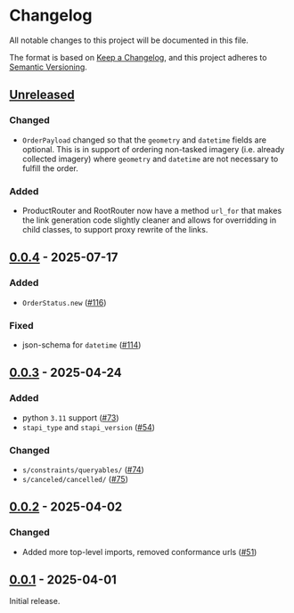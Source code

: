 <!-- markdownlint-disable MD024 -->

# Changelog

All notable changes to this project will be documented in this file.

The format is based on [Keep a Changelog](https://keepachangelog.com/en/1.1.0/), and this project adheres to [Semantic Versioning](https://semver.org/spec/v2.0.0.html).

## [Unreleased]

### Changed

- `OrderPayload` changed so that the `geometry` and `datetime` fields are optional. This is in support of ordering non-tasked imagery (i.e. already collected imagery) where `geometry` and `datetime` are not necessary to fulfill the order.

### Added

- ProductRouter and RootRouter now have a method `url_for` that makes the link generation code slightly cleaner and
  allows for overridding in child classes, to support proxy rewrite of the links.

## [0.0.4] - 2025-07-17

### Added

- `OrderStatus.new` ([#116](https://github.com/stapi-spec/pystapi/pull/116))

### Fixed

- json-schema for `datetime` ([#114](https://github.com/stapi-spec/pystapi/pull/114))

## [0.0.3] - 2025-04-24

### Added

- python `3.11` support ([#73](https://github.com/stapi-spec/pystapi/pull/73))
- `stapi_type` and `stapi_version` ([#54](https://github.com/stapi-spec/pystapi/pull/54))

### Changed

- `s/constraints/queryables/` ([#74](https://github.com/stapi-spec/pystapi/pull/74))
- `s/canceled/cancelled/` ([#75](https://github.com/stapi-spec/pystapi/pull/75))

## [0.0.2] - 2025-04-02

### Changed

- Added more top-level imports, removed conformance urls ([#51](https://github.com/stapi-spec/pystapi/pull/51))

## [0.0.1] - 2025-04-01

Initial release.

[unreleased]: https://github.com/stapi-spec/pystapi/compare/stac-pydantic/stapi-pydantic%2Fv0.0.4...main
[0.0.4]: https://github.com/stapi-spec/pystapi/compare/stac-pydantic/stapi-pydantic%2Fv0.0.3...stapi-pydantic%2Fv0.0.4
[0.0.3]: https://github.com/stapi-spec/pystapi/compare/stac-pydantic/stapi-pydantic%2Fv0.0.2...stapi-pydantic%2Fv0.0.3
[0.0.2]: https://github.com/stapi-spec/pystapi/compare/stac-pydantic/stapi-pydantic%2Fv0.0.1...stapi-pydantic%2Fv0.0.2
[0.0.1]: https://github.com/stapi-spec/pystapi/releases/tag/stapi-pydantic%2Fv0.0.1

